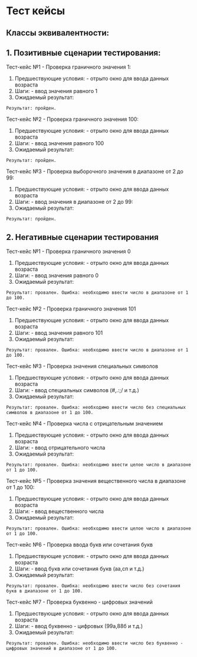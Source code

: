 # Тест кейсы
## Классы эквивалентности:
## 1. Позитивные сценарии тестирования:
Тест-кейс №1 - Проверка граничного значения 1:
  1. Предшествующие условия:
    - отрыто окно для ввода данных возраста
  2. Шаги:
    - ввод значения равного 1
  3. Ожидаемый результат:
  
  `Результат: пройден.`

Тест-кейс №2 - Проверка граничного значения 100:
  1. Предшествующие условия:
    - отрыто окно для ввода данных возраста
  2. Шаги:
    - ввод значения равного 100
  3. Ожидаемый результат:

  `Результат: пройден.`

Тест-кейс №3 - Проверка выборочного значения в диапазоне от 2 до 99: 
  1. Предшествующие условия:
    - отрыто окно для ввода данных возраста
  2. Шаги:
    - ввод значения в диапазоне от 2 до 99: 
  3. Ожидаемый результат:

  `Результат: пройден.`

## 2. Негативные сценарии тестирования
Тест-кейс №1 - Проверка граничного значения 0
  1. Предшествующие условия:
    - отрыто окно для ввода данных возраста
  2. Шаги:
    - ввод значения равного 0
  3. Ожидаемый результат:

  `Результат: провален. Ошибка: необходимо ввести число в диапазоне от 1 до 100.`

Тест-кейс №2 - Проверка граничного значения 101
  1. Предшествующие условия:
    - отрыто окно для ввода данных возраста
  2. Шаги:
    - ввод значения равного 101
  3. Ожидаемый результат:

  `Результат: провален. Ошибка: необходимо ввести число в диапазоне от 1 до 100.`

Тест-кейс №3 - Проверка значения специальных символов
  1. Предшествующие условия:
    - отрыто окно для ввода данных возраста
  2. Шаги:
    - ввод специальных символов (#,.:;/ и т.д.)
  3. Ожидаемый результат:

  `Результат: провален. Ошибка: необходимо ввести число без специальных символов в диапазоне от 1 до 100.`

Тест-кейс №4 - Проверка числа с отрицательным значением 
  1. Предшествующие условия:
    - отрыто окно для ввода данных возраста
  2. Шаги:
    - ввод отрицательного числа
  3. Ожидаемый результат:

  `Результат: провален. Ошибка: необходимо ввести целое число в диапазоне от 1 до 100.`

Тест-кейс №5 - Проверка значения вещественного числа в диапазоне от 1 до 100: 
  1. Предшествующие условия:
    - отрыто окно для ввода данных возраста
  2. Шаги:
    - ввод вещественного числа
  3. Ожидаемый результат:

  `Результат: провален. Ошибка: необходимо ввести целое число в диапазоне от 1 до 100.`

Тест-кейс №6 - Проверка ввода букв или сочетания букв
  1. Предшествующие условия:
    - отрыто окно для ввода данных возраста
  2. Шаги:
    - ввод букв или сочетания букв (аа,сп и т.д.)
  3. Ожидаемый результат:

  `Результат: провален. Ошибка: необходимо ввести число без сочетания букв в диапазоне от 1 до 100.` 

Тест-кейс №7 - Проверка буквенно - цифровых значений
  1. Предшествующие условия:
    - отрыто окно для ввода данных возраста
  2. Шаги:
    - ввод буквенно - цифровых (99а,88б и т.д.)
  3. Ожидаемый результат:

  `Результат: провален. Ошибка: необходимо ввести число без буквенно - цифровых значений в диапазоне от 1 до 100.` 
